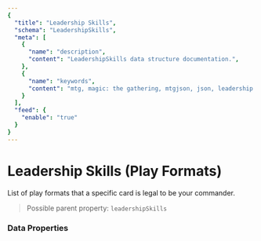 ```yaml
---
{
  "title": "Leadership Skills",
  "schema": "LeadershipSkills",
  "meta": [
    {
      "name": "description",
      "content": "LeadershipSkills data structure documentation.",
    },
    {
      "name": "keywords",
      "content": "mtg, magic: the gathering, mtgjson, json, leadership skills, commander",
    }
  ],
  "feed": {
    "enable": "true"
  }
}
---
```


# Leadership Skills (Play Formats)

List of play formats that a specific card is legal to be your commander.

> Possible parent property: `leadershipSkills`  

### Data Properties

<Documentation/>
